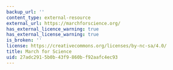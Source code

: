 ```yaml
---
backup_url: ''
content_type: external-resource
external_url: https://marchforscience.org/
has_external_licence_warning: true
has_external_license_warning: true
is_broken: ''
license: https://creativecommons.org/licenses/by-nc-sa/4.0/
title: March for Science
uid: 27adc291-5b0b-43f9-860b-f92aafc4ec93
---
```

